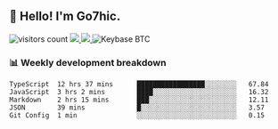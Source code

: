 ## 👋 Hello! I'm Go7hic.

 ![visitors count](https://visitors-by-url-pls-dont-use-this-in-your-repo.vercel.app/Go7hic-github-readme)
 <a href="https://twitter.com/Go7hic">
    <img src="https://img.shields.io/badge/-@Go7hic-1ca0f1?style=flat-square&labelColor=1ca0f1&logo=twitter&logoColor=white&link=https://twitter.com/Go7hic">
   <a/>
   <a href="mailto:gtfx0209@gmail.com">
    <img src="https://img.shields.io/badge/-gtfx0209@gmail.com-c14438?style=flat-square&logo=Gmail&logoColor=white&link=mailto:gtfx0209@gmail.com">
   <a/>
    ![Keybase BTC](https://img.shields.io/keybase/btc/Go7hic)
 <!--
🔭 I’m currently working
🌱 I’m currently learning
💬 Ask me about 
📫 How to reach me: 
⚡ Fun fact: 
-->
 <!--
![My Github Stats](https://github-readme-stats.vercel.app/api?username=Go7hic&show_icons=true&count_private=true)

-->

### 📊 Weekly development breakdown
<!--START_SECTION:waka-->
```text
TypeScript  12 hrs 37 mins      █████████████████░░░░░░░░   67.84 
JavaScript  3 hrs 2 mins        ████░░░░░░░░░░░░░░░░░░░░░   16.32 
Markdown    2 hrs 15 mins       ███░░░░░░░░░░░░░░░░░░░░░░   12.11 
JSON        39 mins             █░░░░░░░░░░░░░░░░░░░░░░░░   3.57 
Git Config  1 min               ░░░░░░░░░░░░░░░░░░░░░░░░░   0.15
```
<!--END_SECTION:waka-->
    

